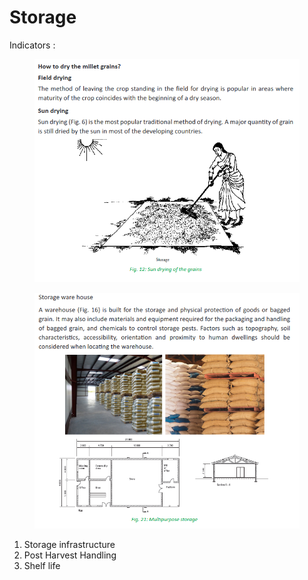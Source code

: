 # Storage

Indicators :&#x20;

<figure><img src="../../../.gitbook/assets/image (36).png" alt=""><figcaption></figcaption></figure>



<figure><img src="../../../.gitbook/assets/image (9).png" alt=""><figcaption></figcaption></figure>

1. Storage infrastructure
2. Post Harvest Handling
3. Shelf life

